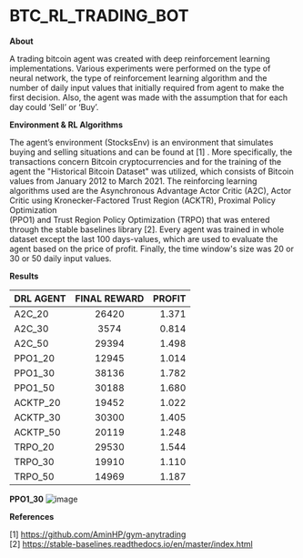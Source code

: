 # BTC_RL_TRADING_BOT

**About**  

A trading bitcoin agent was created with deep reinforcement learning implementations. Various experiments were performed on the type of neural network, the type of reinforcement
learning algorithm and the number of daily input values that initially required from agent to make the first decision. Also, the agent was made with the assumption that for each 
day could ‘Sell’ or ‘Buy’. 

**Environment & RL Algorithms**  

The agent’s environment (StocksEnv) is an environment that simulates buying and selling situations and can be found at [1] . More specifically,  the transactions concern Bitcoin 
cryptocurrencies and for the training of the agent the "Historical Bitcoin Dataset" was utilized, which consists of Bitcoin values from January 2012 to March 2021. The 
reinforcing learning algorithms used are the Asynchronous Advantage Actor Critic (A2C), Actor Critic using Kronecker-Factored Trust Region (ACKTR),  Proximal Policy Optimization  
(PPO1) and Trust Region Policy Optimization (TRPO) that was entered through the stable baselines library [2]. Every  agent was trained in whole dataset  except the last 100 
days-values, which are used to evaluate the agent based on the  price of profit. Finally, the time window's size was 20 or 30 or 50 daily input values.

**Results**  

|DRL AGENT	   |  FINAL REWARD	|        PROFIT |
| :---         |     :---:      |          ---: |
| A2C_20	|26420	|1.371|
|A2C_30	|3574	|0.814|
|A2C_50	|29394	|1.498|
|PPO1_20	|12945	|1.014|
|PPO1_30	|38136	|1.782|
|PPO1_50	|30188|	1.680|
|ACKTP_20	|19452|	1.022|
|ACKTP_30	|30300|	1.405|
|ACKTP_50	|20119|	1.248|
|TRPO_20	|29530	|1.544|
|TRPO_30	|19910	|1.110|
|TRPO_50	|14969	|1.187|

**PPO1_30**
![image](https://user-images.githubusercontent.com/60938391/136466692-4c2a7742-5be5-4385-a331-8a6cb113f3c5.png)

**References**  

[1]   https://github.com/AminHP/gym-anytrading  
[2]   https://stable-baselines.readthedocs.io/en/master/index.html 
